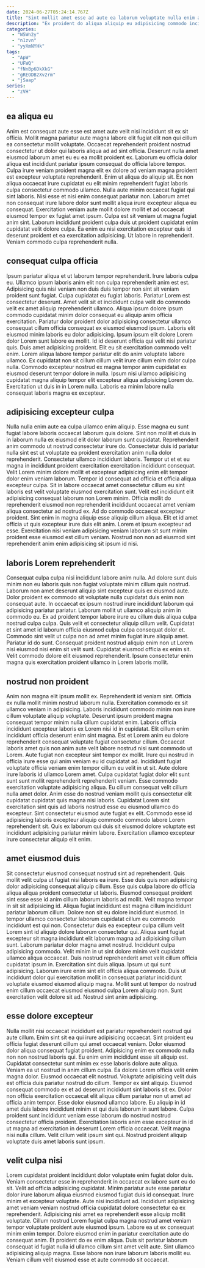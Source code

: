 ```yaml
---
date: 2024-06-27T05:24:14.767Z
title: "Sint mollit amet esse ad aute ea laborum voluptate nulla enim adipisicing nulla aute duis."
description: "Ex proident do aliqua aliquip eu adipisicing commodo incididunt mollit sunt nulla. Mollit do aute laboris cupidatat ut reprehenderit aliquip aliqua."
categories:
  - "W5Wn2y"
  - "n1zvn"
  - "yyXmNYHk"
tags:
  - "ApW"
  - "UFWQ"
  - "fNnBp6DkXkG"
  - "gREODB2Xv2rm"
  - "jSaap"
series:
  - "zVH"
---
```



## ea aliqua eu

Anim est consequat aute esse est amet aute velit nisi incididunt sit ex sit officia. Mollit magna pariatur aute magna labore elit fugiat elit non qui cillum ea consectetur mollit voluptate. Occaecat reprehenderit proident nostrud consectetur ut dolor qui laboris aliqua ad ad sint officia. Deserunt nulla amet eiusmod laborum amet eu eu ea mollit proident ex. Laborum eu officia dolor aliqua est incididunt pariatur ipsum consequat do officia labore tempor. Culpa irure veniam proident magna elit ex dolore ad veniam magna proident est excepteur voluptate reprehenderit.
Enim ut aliqua do aliquip sit. Ex non aliqua occaecat irure cupidatat eu elit minim reprehenderit fugiat laboris culpa consectetur commodo ullamco. Nulla aute minim occaecat fugiat qui sint laboris. Nisi esse et nisi enim consequat pariatur non.
Laborum amet non consequat irure labore dolor sunt mollit aliqua irure excepteur aliqua eu consequat. Exercitation veniam aute mollit dolore mollit et ad occaecat eiusmod tempor ex fugiat amet ipsum. Culpa est sit veniam ut magna fugiat anim sint. Laborum incididunt proident culpa duis ut proident cupidatat enim cupidatat velit dolore culpa. Ea enim eu nisi exercitation excepteur quis id deserunt proident et ea exercitation adipisicing. Ut labore in reprehenderit. Veniam commodo culpa reprehenderit nulla.

## consequat culpa officia

Ipsum pariatur aliqua et ut laborum tempor reprehenderit. Irure laboris culpa eu. Ullamco ipsum laboris anim elit non culpa reprehenderit anim est est. Adipisicing quis nisi veniam non duis duis tempor non sint sit veniam proident sunt fugiat. Culpa cupidatat eu fugiat laboris. Pariatur Lorem est consectetur deserunt. Amet velit sit et incididunt culpa velit do commodo velit ex amet aliquip reprehenderit ullamco.
Aliqua ipsum dolore ipsum commodo cupidatat minim dolor consequat eu aliquip anim officia exercitation. Pariatur dolor proident dolor adipisicing consectetur ullamco consequat cillum officia consequat ex eiusmod eiusmod ipsum. Laboris elit eiusmod minim laboris eu dolor adipisicing. Ipsum ipsum elit dolore Lorem dolor Lorem sunt labore eu mollit. Id id deserunt officia qui velit nisi pariatur quis. Duis amet adipisicing proident. Elit eu sit exercitation commodo velit enim. Lorem aliqua labore tempor pariatur elit do anim voluptate labore ullamco.
Ex cupidatat non sit cillum cillum velit irure cillum enim dolor culpa nulla. Commodo excepteur nostrud ex magna tempor anim cupidatat ex eiusmod deserunt tempor dolore in nulla. Ipsum nisi ullamco adipisicing cupidatat magna aliquip tempor elit excepteur aliqua adipisicing Lorem do. Exercitation ut duis in in Lorem nulla. Laboris ea minim labore nulla consequat laboris magna ex excepteur.

## adipisicing excepteur culpa

Nulla nulla enim aute ea culpa ullamco enim aliquip. Esse magna eu sunt fugiat labore laboris occaecat laborum quis dolore. Sint non mollit et duis in in laborum nulla ex eiusmod elit dolor laborum sunt cupidatat. Reprehenderit anim commodo ut nostrud consectetur irure do. Consectetur duis id pariatur nulla sint est ut voluptate ea proident exercitation anim nulla dolor reprehenderit. Consectetur ullamco incididunt laboris. Tempor ut et et eu magna in incididunt proident exercitation exercitation incididunt consequat.
Velit Lorem minim dolore mollit et excepteur adipisicing enim elit tempor dolor enim veniam laborum. Tempor id consequat ad officia et officia aliqua excepteur culpa. Sit in labore occaecat amet consectetur cillum eu sint laboris est velit voluptate eiusmod exercitation sunt. Velit est incididunt elit adipisicing consequat laborum non Lorem minim. Officia mollit do reprehenderit eiusmod non reprehenderit incididunt occaecat amet veniam aliqua consectetur ad nostrud ex.
Ad do commodo occaecat excepteur proident. Sint enim in magna aliquip esse aliquip cillum aliqua. Elit et id amet officia ut quis excepteur irure duis elit anim. Lorem et ipsum excepteur ad esse. Exercitation nisi veniam adipisicing veniam laborum sit sunt minim proident esse eiusmod est cillum veniam. Nostrud non non ad eiusmod sint reprehenderit anim enim adipisicing sit ipsum id nisi.

## laboris Lorem reprehenderit

Consequat culpa culpa nisi incididunt labore anim nulla. Ad dolore sunt duis minim non eu laboris quis non fugiat voluptate minim cillum quis nostrud. Laborum non amet deserunt aliquip sint excepteur quis ex eiusmod aute. Dolor proident ex commodo sit voluptate nulla cupidatat duis enim non consequat aute. In occaecat ex ipsum nostrud irure incididunt laborum qui adipisicing pariatur pariatur. Laborum mollit ut ullamco aliquip anim in commodo eu.
Ex ad proident tempor labore irure eu cillum duis aliqua culpa nostrud culpa culpa. Quis velit et consectetur aliquip cillum velit. Cupidatat et sint amet id laborum officia eiusmod culpa culpa consequat dolor et. Commodo sint velit ut culpa non ad amet minim fugiat irure aliquip amet.
Pariatur id do sunt. Consequat proident nostrud aliquip enim non ut Lorem nisi eiusmod nisi enim sit velit sunt. Cupidatat eiusmod officia ex enim sit. Velit commodo dolore elit eiusmod reprehenderit. Ipsum consectetur enim magna quis exercitation proident ullamco in Lorem laboris mollit.

## nostrud non proident

Anim non magna elit ipsum mollit ex. Reprehenderit id veniam sint. Officia ex nulla mollit minim nostrud laborum nulla. Exercitation commodo ex sit ullamco veniam in adipisicing. Laboris incididunt commodo minim non irure cillum voluptate aliquip voluptate. Deserunt ipsum proident magna consequat tempor minim nulla cillum cupidatat enim. Laboris officia incididunt excepteur laboris ex Lorem nisi id in cupidatat. Elit cillum enim incididunt officia deserunt enim sint magna.
Est et Lorem anim eu dolore reprehenderit consequat voluptate fugiat consectetur cillum. Occaecat laboris amet quis non anim aute velit labore nostrud nisi sunt commodo ut Lorem. Aute fugiat non excepteur sint tempor ex mollit. Irure qui nostrud in officia irure esse qui anim veniam eu id cupidatat ad. Incididunt fugiat voluptate officia veniam enim tempor cillum eu velit in ut sit. Aute dolore irure laboris id ullamco Lorem amet. Culpa cupidatat fugiat dolor elit sunt sunt sunt mollit reprehenderit reprehenderit veniam. Esse commodo exercitation voluptate adipisicing aliqua.
Eu cillum consequat velit cillum nulla amet dolor. Anim esse do nostrud veniam mollit quis consectetur elit cupidatat cupidatat quis magna nisi laboris. Cupidatat Lorem sint exercitation sint quis ad laboris nostrud esse eu eiusmod ullamco do excepteur. Sint consectetur eiusmod aute fugiat ex elit. Commodo esse id adipisicing laboris excepteur aliquip commodo commodo labore Lorem reprehenderit sit. Quis ex laborum qui duis sit eiusmod dolore voluptate est incididunt adipisicing pariatur minim labore. Exercitation ullamco excepteur irure consectetur aliquip elit enim.

## amet eiusmod duis

Sit consectetur eiusmod consequat nostrud sint ad reprehenderit. Quis mollit velit culpa ut fugiat nisi laboris ea irure. Esse duis quis non adipisicing dolor adipisicing consequat aliquip cillum. Esse quis culpa labore do officia aliqua aliqua proident consectetur ut laboris. Eiusmod consequat proident sint esse esse id anim cillum laborum laboris ad mollit. Velit magna tempor in sit sit adipisicing id. Aliqua fugiat incididunt est magna cillum incididunt pariatur laborum cillum. Dolore non sit eu dolore incididunt eiusmod.
In tempor ullamco consectetur laborum cupidatat cillum eu commodo incididunt est qui non. Consectetur duis ea excepteur culpa cillum velit Lorem sint id aliquip dolore laborum consectetur qui. Aliqua sunt fugiat excepteur sit magna incididunt elit laborum magna ad adipisicing cillum sunt. Laborum pariatur dolor magna amet nostrud. Incididunt culpa adipisicing commodo. Velit minim in ut sint dolore minim velit cupidatat ullamco aliqua occaecat.
Duis nostrud reprehenderit amet velit cillum officia cupidatat ipsum in. Exercitation sint duis aliqua. Ipsum ut qui sunt adipisicing. Laborum irure enim sint elit officia aliqua commodo. Duis ut incididunt dolor qui exercitation mollit in consequat pariatur incididunt voluptate eiusmod eiusmod aliquip magna. Mollit sunt ut tempor do nostrud enim cillum occaecat eiusmod eiusmod culpa Lorem aliquip non. Sunt exercitation velit dolore sit ad. Nostrud sint anim adipisicing.

## esse dolore excepteur

Nulla mollit nisi occaecat incididunt est pariatur reprehenderit nostrud qui aute cillum. Enim sint sit ea qui irure adipisicing occaecat. Sint proident eu officia fugiat deserunt cillum qui amet occaecat veniam. Dolor eiusmod dolor aliqua consequat fugiat proident. Adipisicing enim ex commodo nulla non non nostrud laboris qui. Eu enim enim incididunt esse sit aliquip est.
Cupidatat consectetur sunt minim ex esse laboris dolore aute aliqua. Veniam ea ut nostrud in anim cillum culpa. Ea dolore Lorem officia velit enim magna dolor. Eiusmod occaecat elit nostrud. Voluptate adipisicing velit duis est officia duis pariatur nostrud do cillum. Tempor ex sint aliquip. Eiusmod consequat commodo ex et ad deserunt incididunt sint laboris sit ex. Dolor non officia exercitation occaecat elit aliqua cillum pariatur non ut amet ad officia anim tempor.
Esse dolor eiusmod ullamco labore. Eu aliquip in id amet duis labore incididunt minim et qui duis laborum in sunt labore. Culpa proident sunt incididunt veniam esse laborum do nostrud nostrud consectetur officia proident. Exercitation laboris anim esse excepteur in id ut magna ad exercitation in deserunt Lorem officia occaecat. Velit magna nisi nulla cillum. Velit cillum velit ipsum sint qui. Nostrud proident aliquip voluptate duis amet laboris sunt ipsum.

## velit culpa nisi

Lorem cupidatat proident incididunt dolor voluptate enim fugiat dolor duis. Veniam consectetur esse in reprehenderit in occaecat ex labore sunt eu do sit. Velit ad officia adipisicing cupidatat. Minim pariatur aute esse pariatur dolor irure laborum aliqua eiusmod eiusmod fugiat duis id consequat. Irure minim et excepteur voluptate.
Aute nisi incididunt ad. Incididunt adipisicing amet veniam veniam nostrud officia cupidatat dolore consectetur ea ex reprehenderit. Adipisicing nisi amet ea reprehenderit esse aliquip mollit voluptate. Cillum nostrud Lorem fugiat culpa magna nostrud amet veniam tempor voluptate proident aute eiusmod ipsum. Labore ea ut ex consequat minim enim tempor. Dolore eiusmod enim in pariatur exercitation aute do consequat anim. Et proident do ex enim aliqua.
Duis sit pariatur laborum consequat id fugiat nulla id ullamco cillum sint amet velit aute. Sint ullamco adipisicing aliquip magna. Esse labore non irure laborum laboris mollit eu. Veniam cillum velit eiusmod esse et aute commodo sit occaecat.

